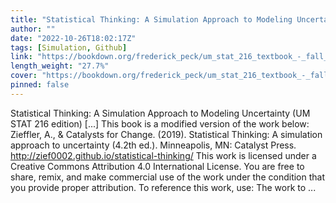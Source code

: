 ```yaml
---
title: "Statistical Thinking: A Simulation Approach to Modeling Uncertainty (UM STAT 216 edition)"
author: ""
date: "2022-10-26T18:02:17Z"
tags: [Simulation, Github]
link: "https://bookdown.org/frederick_peck/um_stat_216_textbook_-_fall_2022/"
length_weight: "27.7%"
cover: "https://bookdown.org/frederick_peck/um_stat_216_textbook_-_fall_2022/img/catalst-textbook-cover-v4.png"
pinned: false
---
```


Statistical Thinking: A Simulation Approach to Modeling Uncertainty (UM STAT 216 edition) [...] This book is a modified version of the work below: Zieffler, A., & Catalysts for Change. (2019). Statistical Thinking: A simulation approach to uncertainty (4.2th ed.). Minneapolis, MN: Catalyst Press. http://zief0002.github.io/statistical-thinking/ This work is licensed under a Creative Commons Attribution 4.0 International License. You are free to share, remix, and make commercial use of the work under the condition that you provide proper attribution. To reference this work, use: The work to ...
